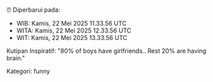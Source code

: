 ⏰ Diperbarui pada:
- WIB: Kamis, 22 Mei 2025 11.33.56 UTC
- WITA: Kamis, 22 Mei 2025 12.33.56 UTC
- WIT: Kamis, 22 Mei 2025 13.33.56 UTC

Kutipan Inspiratif:
"80% of boys have girlfriends.. Rest 20% are having brain."


Kategori: funny

